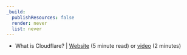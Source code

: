 ```yaml
---
_build:
  publishResources: false
  render: never
  list: never
---
```


- What is Cloudflare? | [Website](https://www.cloudflare.com/what-is-cloudflare/) (5 minute read) or [video](/fundamentals/concepts/what-is-cloudflare/) (2 minutes)